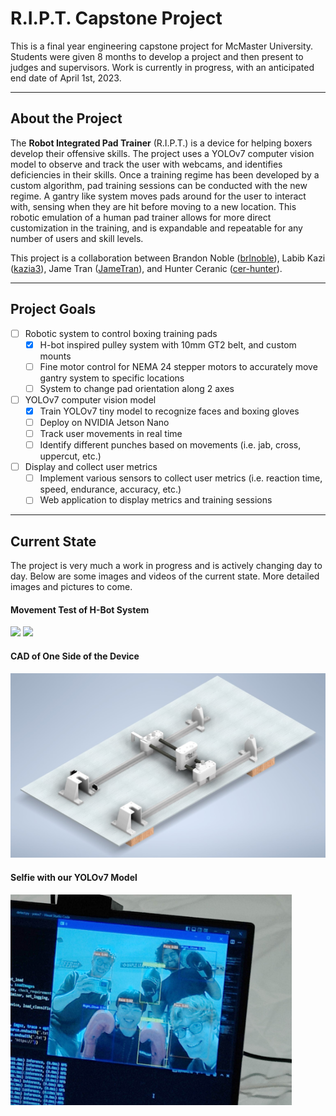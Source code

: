 # R.I.P.T. Capstone Project
This is a final year engineering capstone project for McMaster University. Students were given 8 months to develop a project and then present to judges and supervisors.
Work is currently in progress, with an anticipated end date of April 1st, 2023.

___

## About the Project
The **Robot Integrated Pad Trainer** (R.I.P.T.) is a device for helping boxers develop their offensive skills. The project uses a YOLOv7 computer vision model to observe and track the user with webcams, and identifies deficiencies in their skills. Once a training regime has been developed by a custom algorithm, pad training sessions can be conducted with the new regime. A gantry like system moves pads around for the user to interact with, sensing when they are hit before moving to a new location. This robotic emulation of a human pad trainer allows for more direct customization in the training, and is expandable and repeatable for any number of users and skill levels.

This project is a collaboration between Brandon Noble ([brlnoble](https://github.com/brlnoble "Brandon's Github")), Labib Kazi ([kazia3](https://github.com/kazia3 "Labib's Github")), Jame Tran ([JameTran](https://github.com/JameTran "Jame's Github")), and Hunter Ceranic ([cer-hunter](https://github.com/cer-hunter "Hunter's Github")).

___

## Project Goals
- [ ] Robotic system to control boxing training pads
  - [X] H-bot inspired pulley system with 10mm GT2 belt, and custom mounts
  - [ ] Fine motor control for NEMA 24 stepper motors to accurately move gantry system to specific locations
  - [ ] System to change pad orientation along 2 axes
- [ ] YOLOv7 computer vision model
  - [X] Train YOLOv7 tiny model to recognize faces and boxing gloves
  - [ ] Deploy on NVIDIA Jetson Nano
  - [ ] Track user movements in real time
  - [ ] Identify different punches based on movements (i.e. jab, cross, uppercut, etc.)
- [ ] Display and collect user metrics
  - [ ] Implement various sensors to collect user metrics (i.e. reaction time, speed, endurance, accuracy, etc.)
  - [ ] Web application to display metrics and training sessions
  
___

## Current State
The project is very much a work in progress and is actively changing day to day. Below are some images and videos of the current state. More detailed images and pictures to come.

#### Movement Test of H-Bot System
<img src="https://github.com/brlnoble/RIPT_Capstone/blob/main/Pictures%20and%20Documents/Movement_Test_Jan20.gif" width="450"> <img src="https://github.com/brlnoble/RIPT_Capstone/blob/main/Pictures%20and%20Documents/Movement_Test_Jan29.gif" width="450">

#### CAD of One Side of the Device
<img src="https://github.com/brlnoble/RIPT_Capstone/blob/main/Pictures%20and%20Documents/One_Side_Model.jpg" width="900">

#### Selfie with our YOLOv7 Model
<img src="https://github.com/brlnoble/RIPT_Capstone/blob/main/Pictures%20and%20Documents/YOLO_Selfie.jpg" width="450">
